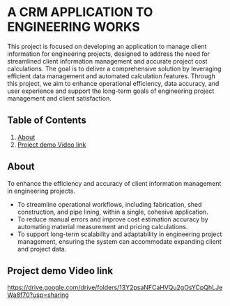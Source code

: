 # A CRM APPLICATION TO ENGINEERING WORKS

This project is focused on developing an application to manage client information for
engineering projects, designed to address the need for streamlined client information
management and accurate project cost calculations. The goal is to deliver a
comprehensive solution by leveraging efficient data management and automated
calculation features. Through this project, we aim to enhance operational efficiency,
data accuracy, and user experience and support the long-term goals of engineering
project management and client satisfaction. 

## Table of Contents

1. [About](#about)
2. [Project demo Video link
](#project-demo-video-link)


## About

To enhance the efficiency and accuracy of client information management in
engineering projects.
* To streamline operational workflows, including fabrication, shed construction, and
pipe lining, within a single, cohesive application.
* To reduce manual errors and improve cost estimation accuracy by automating
material measurement and pricing calculations.
* To support long-term scalability and adaptability in engineering project management,
ensuring the system can accommodate expanding client and project data. 


## Project demo Video link
https://drive.google.com/drive/folders/13Y2psaNFCaHVQu2gOsYCpQhLJeWa8f70?usp=sharing


